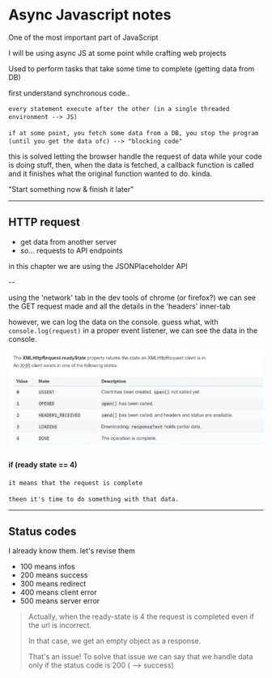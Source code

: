 # Async Javascript notes

One of the most important part of JavaScript

I will be using async JS at some point while crafting web projects

Used to perform tasks that take some time to complete
(getting data from DB)

first understand synchronous code..

    every statement execute after the other (in a single threaded environment --> JS)

    if at some point, you fetch some data from a DB, you stop the program (until you get the data ofc) --> "blocking code"

this is solved letting the browser handle the request of data while your code is doing stuff, then, when the data is fetched, a callback function is called and it finishes what the original function wanted to do. kinda.

"Start something now & finish it later"

---

## HTTP request

- get data from another server
- so... requests to API endpoints

in this chapter we are using the JSONPlaceholder API

--

using the 'network' tab in the dev tools of chrome (or firefox?)
we can see the GET request made and all the details in the 'headers' inner-tab

however, we can log the data on the console.
guess what, with `console.log(request)` in a proper event listener, we can see the data in the console.

![ready states of a xml-http request](ready-states-of-a-XMLHttpRequest.png)

#### if (ready state == 4)

    it means that the request is complete

    theen it's time to do something with that data.

---

## Status codes

I already know them. let's revise them

- 100 means infos
- 200 means success
- 300 means redirect
- 400 means client error
- 500 means server error

> Actually, when the ready-state is 4
> the request is completed even if the url is incorrect.
>
> In that case, we get an empty object as a response.
>
> That's an issue!
> To solve that issue we can say that we handle data only if
> the status code is 200 ( --> success)
